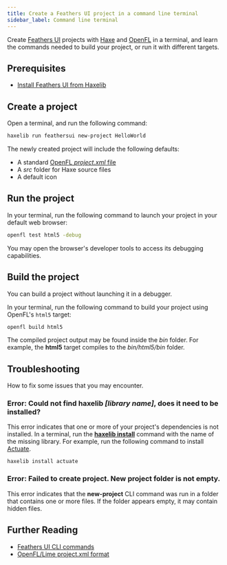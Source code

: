```yaml
---
title: Create a Feathers UI project in a command line terminal
sidebar_label: Command line terminal
---
```


Create [Feathers UI](/) projects with [Haxe](https://haxe.org/) and [OpenFL](https://openfl.org/) in a terminal, and learn the commands needed to build your project, or run it with different targets.

## Prerequisites

- [Install Feathers UI from Haxelib](./installation.md)

## Create a project

Open a terminal, and run the following command:

```sh
haxelib run feathersui new-project HelloWorld
```

The newly created project will include the following defaults:

- A standard [OpenFL _project.xml_ file](https://lime.software/docs/project-files/xml-format/)
- A _src_ folder for Haxe source files
- A default icon

## Run the project

In your terminal, run the following command to launch your project in your default web browser:

```sh
openfl test html5 -debug
```

You may open the browser's developer tools to access its debugging capabilities.

## Build the project

You can build a project without launching it in a debugger.

In your terminal, run the following command to build your project using OpenFL's `html5` target:

```sh
openfl build html5
```

The compiled project output may be found inside the _bin_ folder. For example, the **html5** target compiles to the _bin/html5/bin_ folder.

## Troubleshooting

How to fix some issues that you may encounter.

### Error: Could not find haxelib _[library name]_, does it need to be installed?

This error indicates that one or more of your project's dependencies is not installed. In a terminal, run the [**haxelib install**](https://lib.haxe.org/documentation/using-haxelib/#install) command with the name of the missing library. For example, run the following command to install [Actuate](https://lib.haxe.org/p/actuate/).

```
haxelib install actuate
```

### Error: Failed to create project. New project folder is not empty.

This error indicates that the **new-project** CLI command was run in a folder that contains one or more files. If the folder appears empty, it may contain hidden files.

## Further Reading

- [Feathers UI CLI commands](./cli.md)
- [OpenFL/Lime project.xml format](https://lime.software/docs/project-files/xml-format/)

